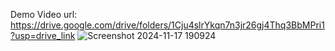 
Demo Video url: https://drive.google.com/drive/folders/1Cju4slrYkqn7n3jr26gj4Thq3BbMPri1?usp=drive_link
![Screenshot 2024-11-17 190924](https://github.com/user-attachments/assets/a988beb9-abc1-441a-85c1-d25b956931c2)
